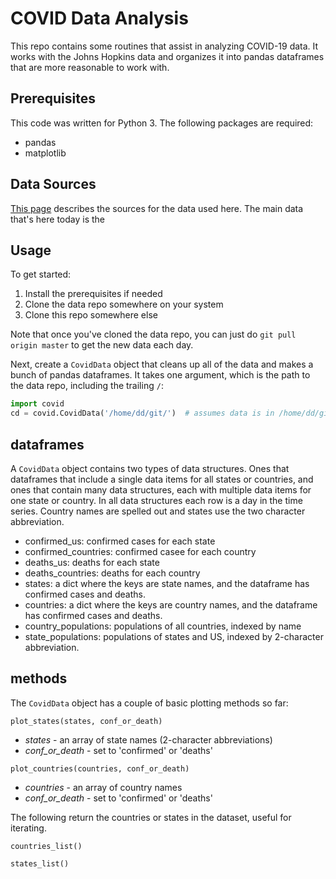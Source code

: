 # COVID Data Analysis

This repo contains some routines that assist in analyzing COVID-19 data.  It works with the Johns Hopkins data and organizes it into pandas dataframes that are more reasonable to work with. 

## Prerequisites

This code was written for Python 3.  The following packages are required:

- pandas
- matplotlib

## Data Sources

[This page](DATA-SOURCES.md) describes the sources for the data used here.  The main data that's here today is the 

## Usage

To get started:

1.  Install the prerequisites if needed
2.  Clone the data repo somewhere on your system
3.  Clone this repo somewhere else

Note that once you've cloned the data repo, you can just do `git pull origin master` to get the new data each day.

Next, create a `CovidData` object that cleans up all of the data and makes a bunch of pandas dataframes.  It takes one argument, which is the path to the data repo, including the trailing `/`:

```python
import covid
cd = covid.CovidData('/home/dd/git/')  # assumes data is in /home/dd/git/COVID-19...
```

## dataframes

A `CovidData` object contains  two types of data structures.  Ones that dataframes that include a single data items for all states or countries, and ones that contain many data structures, each with multiple data items for one state or country.  In all data structures each row is a day in the time series.  Country names are spelled out and states use the two character abbreviation. 

- confirmed_us:  confirmed cases for each state
- confirmed_countries:  confirmed casee for each country
- deaths_us:  deaths for each state
- deaths_countries:  deaths for each country
- states:  a dict where the keys are state names, and the dataframe has confirmed cases and deaths.
- countries:  a dict where the keys are country names, and the dataframe has confirmed cases and deaths.
- country_populations:  populations of all countries, indexed by name
- state_populations:  populations of states and US, indexed by 2-character abbreviation.

## methods

The `CovidData` object has a couple of basic plotting methods so far:

`plot_states(states, conf_or_death)`
- *states* - an array of state names (2-character abbreviations)
- *conf_or_death* - set to 'confirmed' or 'deaths'

`plot_countries(countries, conf_or_death)`
- *countries* - an array of country names 
- *conf_or_death* - set to 'confirmed' or 'deaths'
  
The following return the countries or states in the dataset, useful for iterating.

`countries_list()`

`states_list()`





